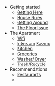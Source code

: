 - Getting started
  - [Getting Here](getting-here.md)
  - [House Rules](basic-rules.md)
  - [Getting Around](getting-around.md)
  - [The Floor Issue](the-floor-issue.md)
- The Apartment
  - [Wifi](apartment-wifi.md)
  - [Intercom](intercom.md)
    [Rooms](rooms.md)
  - [Kitchen](cooking.md)
  - [Groceries](groceries.md)
  - [Washer/ Dryer](laundry.md)
  - [Trash/Recycle](trash.md)
- Recommendations
  - [Restaurants](restaurants.md)
  -
